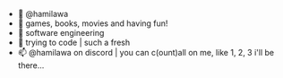- 👋 @hamilawa
- 👀 games, books, movies and having fun! 
- 🌱 software engineering 
- 💞️ trying to code | such a fresh
- 📫 @hamilawa on discord | you can c(ount)all on me, like 1, 2, 3 i'll be there...

<!---
hamilawa/hamilawa is a ✨ special ✨ repository because its `README.md` (this file) appears on your GitHub profile.
You can click the Preview link to take a look at your changes.
--->
